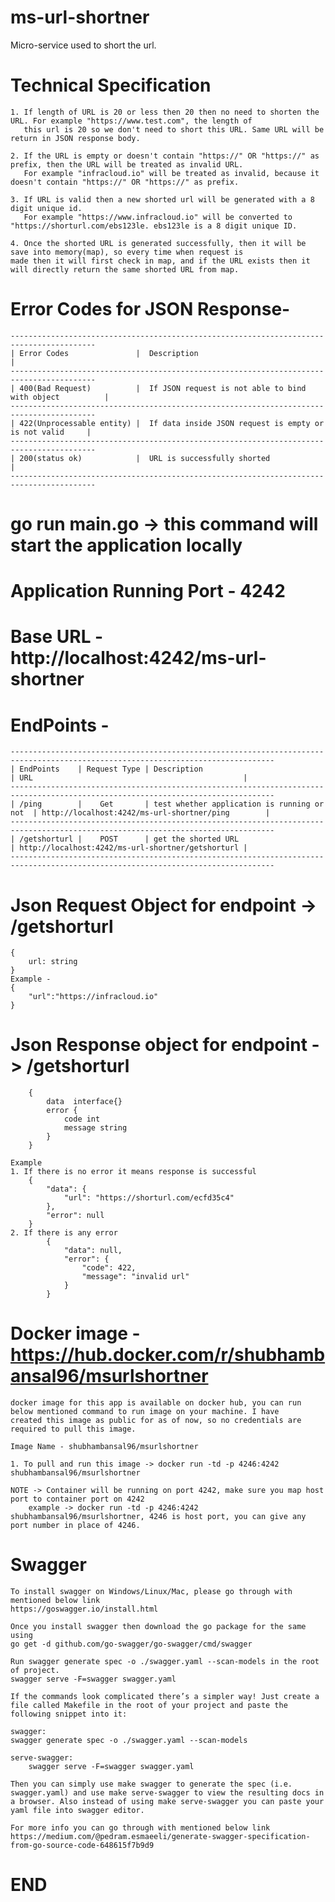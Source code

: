 # ms-url-shortner
Micro-service used to short the url.

# Technical Specification
    1. If length of URL is 20 or less then 20 then no need to shorten the URL. For example "https://www.test.com", the length of
       this url is 20 so we don't need to short this URL. Same URL will be return in JSON response body.
    
    2. If the URL is empty or doesn't contain "https://" OR "https://" as prefix, then the URL will be treated as invalid URL.
       For example "infracloud.io" will be treated as invalid, because it doesn't contain "https://" OR "https://" as prefix.

    3. If URL is valid then a new shorted url will be generated with a 8 digit unique id.
       For example "https://www.infracloud.io" will be converted to "https://shorturl.com/ebs123le. ebs123le is a 8 digit unique ID.

    4. Once the shorted URL is generated successfully, then it will be save into memory(map), so every time when request is 
    made then it will first check in map, and if the URL exists then it will directly return the same shorted URL from map.

# Error Codes for JSON Response- 
    -----------------------------------------------------------------------------------------
    | Error Codes               |  Description                                              |
    -----------------------------------------------------------------------------------------
    | 400(Bad Request)          |  If JSON request is not able to bind with object          |
    -----------------------------------------------------------------------------------------
    | 422(Unprocessable entity) |  If data inside JSON request is empty or is not valid     |
    -----------------------------------------------------------------------------------------
    | 200(status ok)            |  URL is successfully shorted                              |
    -----------------------------------------------------------------------------------------

# go run main.go -> this command will start the application locally

# Application Running Port - 4242

# Base URL - http://localhost:4242/ms-url-shortner

# EndPoints - 
    ---------------------------------------------------------------------------------------------------------------------------------
    | EndPoints    | Request Type | Description                                 | URL                                               |
    ---------------------------------------------------------------------------------------------------------------------------------
    | /ping        |    Get       | test whether application is running or not  | http://localhost:4242/ms-url-shortner/ping        |
    ---------------------------------------------------------------------------------------------------------------------------------
    | /getshorturl |    POST      | get the shorted URL                         | http://localhost:4242/ms-url-shortner/getshorturl |
    ---------------------------------------------------------------------------------------------------------------------------------

# Json Request Object for endpoint -> /getshorturl 
    {
        url: string
    }
    Example - 
    {
        "url":"https://infracloud.io"
    }
    
# Json Response object for endpoint - > /getshorturl 
        {
            data  interface{} 
            error {
                code int
                message string
            }      
        }

    Example
    1. If there is no error it means response is successful
        {
            "data": {
                "url": "https://shorturl.com/ecfd35c4"
            },
            "error": null
        }
    2. If there is any error
            {
                "data": null,
                "error": {
                    "code": 422,
                    "message": "invalid url"
                }
            }

# Docker image - https://hub.docker.com/r/shubhambansal96/msurlshortner
    docker image for this app is available on docker hub, you can run below mentioned command to run image on your machine. I have
    created this image as public for as of now, so no credentials are required to pull this image.

    Image Name - shubhambansal96/msurlshortner

    1. To pull and run this image -> docker run -td -p 4246:4242 shubhambansal96/msurlshortner
                
    NOTE -> Container will be running on port 4242, make sure you map host port to container port on 4242
        example -> docker run -td -p 4246:4242 shubhambansal96/msurlshortner, 4246 is host port, you can give any port number in place of 4246.

# Swagger 
    To install swagger on Windows/Linux/Mac, please go through with mentioned below link
    https://goswagger.io/install.html

    Once you install swagger then download the go package for the same using
    go get -d github.com/go-swagger/go-swagger/cmd/swagger

    Run swagger generate spec -o ./swagger.yaml --scan-models in the root of project.
    swagger serve -F=swagger swagger.yaml

    If the commands look complicated there’s a simpler way! Just create a file called Makefile in the root of your project and paste the following snippet into it:

    swagger:
	swagger generate spec -o ./swagger.yaml --scan-models

    serve-swagger:
        swagger serve -F=swagger swagger.yaml

    Then you can simply use make swagger to generate the spec (i.e. swagger.yaml) and use make serve-swagger to view the resulting docs in a browser. Also instead of using make serve-swagger you can paste your yaml file into swagger editor.
                                            
    For more info you can go through with mentioned below link
    https://medium.com/@pedram.esmaeeli/generate-swagger-specification-from-go-source-code-648615f7b9d9
    
# END
